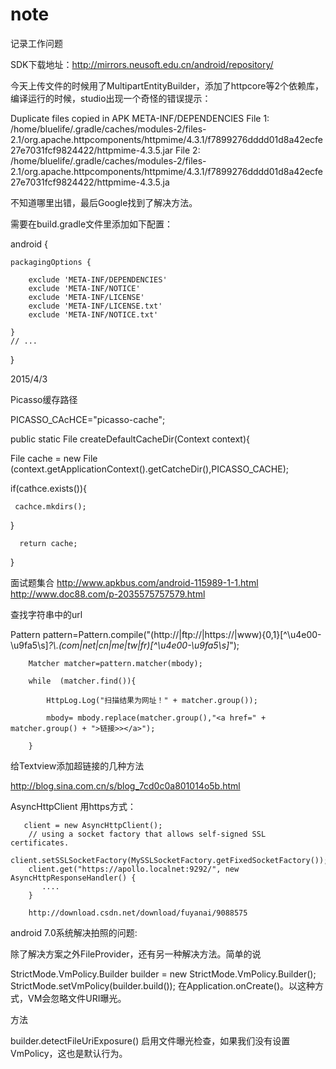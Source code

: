 # note
记录工作问题

SDK下载地址：http://mirrors.neusoft.edu.cn/android/repository/

今天上传文件的时候用了MultipartEntityBuilder，添加了httpcore等2个依赖库，编译运行的时候，studio出现一个奇怪的错误提示：

Duplicate files copied in APK META-INF/DEPENDENCIES
File 1: /home/bluelife/.gradle/caches/modules-2/files-2.1/org.apache.httpcomponents/httpmime/4.3.1/f7899276dddd01d8a42ecfe27e7031fcf9824422/httpmime-4.3.5.jar
File 2: /home/bluelife/.gradle/caches/modules-2/files-2.1/org.apache.httpcomponents/httpmime/4.3.1/f7899276dddd01d8a42ecfe27e7031fcf9824422/httpmime-4.3.5.ja


不知道哪里出错，最后Google找到了解决方法。

需要在build.gradle文件里添加如下配置：

android {

    packagingOptions {
    
        exclude 'META-INF/DEPENDENCIES'
        exclude 'META-INF/NOTICE'
        exclude 'META-INF/LICENSE'
        exclude 'META-INF/LICENSE.txt'
        exclude 'META-INF/NOTICE.txt'
        
    }
    // ...
    
}

2015/4/3

Picasso缓存路径


PICASSO_CAcHCE="picasso-cache";

public static File createDefaultCacheDir(Context context){


   File cache = new File (context.getApplicationContext().getCatcheDir(),PICASSO_CACHE);
   
   if(cathce.exists()){
   
     cachce.mkdirs();
   
   }

      return cache;
      
 }


面试题集合 http://www.apkbus.com/android-115989-1-1.html
http://www.doc88.com/p-2035575757579.html

查找字符串中的url

 Pattern pattern=Pattern.compile("(http://|ftp://|https://|www){0,1}[^\u4e00-\u9fa5\\s]*?\\.(com|net|cn|me|tw|fr)[^\u4e00-\u9fa5\\s]*");

        Matcher matcher=pattern.matcher(mbody);

        while  (matcher.find()){

            HttpLog.Log("扫描结果为网址！" + matcher.group());

            mbody= mbody.replace(matcher.group(),"<a href=" + matcher.group() + ">链接>></a>");

        }
        

给Textview添加超链接的几种方法

http://blog.sina.com.cn/s/blog_7cd0c0a801014o5b.html

AsyncHttpClient  用https方式：



       client = new AsyncHttpClient();
        // using a socket factory that allows self-signed SSL certificates.
        client.setSSLSocketFactory(MySSLSocketFactory.getFixedSocketFactory());
        client.get("https://apollo.localnet:9292/", new AsyncHttpResponseHandler() {
           ....
        }
        
        http://download.csdn.net/download/fuyanai/9088575
        
        
        
 
android 7.0系统解决拍照的问题:


除了解决方案之外FileProvider，还有另一种解决方法。简单的说

StrictMode.VmPolicy.Builder builder = new StrictMode.VmPolicy.Builder();
StrictMode.setVmPolicy(builder.build());
在Application.onCreate()。以这种方式，VM会忽略文件URI曝光。

方法

builder.detectFileUriExposure()
启用文件曝光检查，如果我们没有设置VmPolicy，这也是默认行为。
